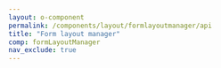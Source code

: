 ```yaml
---
layout: o-component
permalink: /components/layout/formlayoutmanager/api
title: "Form layout manager"
comp: formLayoutManager
nav_exclude: true
---
```

